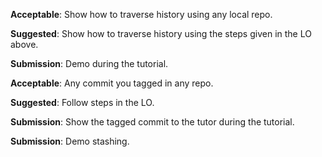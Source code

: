 <panel type="info" header=":trophy: Can traverse Git history :star::star::star:" expandable expanded no-close>

<panel type="info" header=":trophy: Can explain using history :star::star::star:" expandable>
  <include src="../../book/revisionControl/usingHistory/full.md" />
</panel>

<panel type="info" header=":trophy: Can load a specific version of a Git repo :star::star::star:" expandable>
  <include src="../../book/gitAndGithub/checkout/full.md" />
  <panel header=":dart: Evidence" expanded>

**Acceptable**: Show how to traverse history using any local repo.

**Suggested**: Show how to traverse history using the steps given in the LO above.

**Submission**: Demo during the tutorial.

  </panel>
</panel>

<panel type="info" header=":trophy: Can tag commits using Git :star::star::star:" expandable>
  <include src="../../book/gitAndGithub/tag/full.md" />
  <panel header=":dart: Evidence" expanded>

**Acceptable**: Any commit you tagged in any repo.

**Suggested**: Follow steps in the LO. 

**Submission**: Show the tagged commit to the tutor during the tutorial.

  </panel>
</panel>

<panel type="success" header=":trophy: Can use Git to stash files :star::star::star::star:" expandable>
  <include src="../../book/gitAndGithub/stash/full.md" />
  <panel header=":dart: Evidence" expanded>

**Submission**: Demo stashing.

  </panel>
</panel>

</panel>
